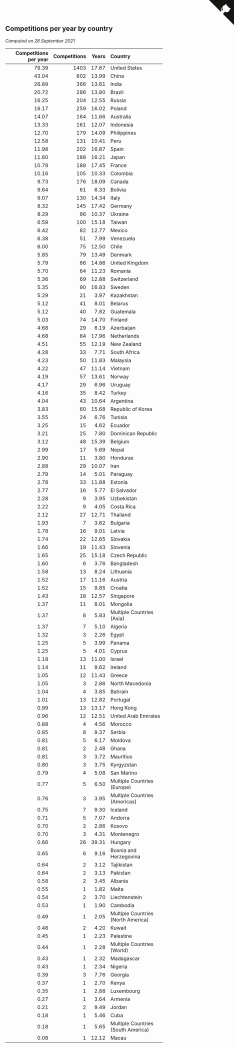 ## Competitions per year by country

*Computed on 26 September 2021*

| Competitions per year | Competitions | Years | Country |
| ---: | ---: | ---: | :--- |
| 79.39 | 1403 | 17.67 | United States |
| 43.04 | 602 | 13.99 | China |
| 26.89 | 366 | 13.61 | India |
| 20.72 | 286 | 13.80 | Brazil |
| 16.25 | 204 | 12.55 | Russia |
| 16.17 | 259 | 16.02 | Poland |
| 14.07 | 164 | 11.66 | Australia |
| 13.33 | 161 | 12.07 | Indonesia |
| 12.70 | 179 | 14.09 | Philippines |
| 12.58 | 131 | 10.41 | Peru |
| 11.98 | 202 | 16.87 | Spain |
| 11.60 | 188 | 16.21 | Japan |
| 10.78 | 188 | 17.45 | France |
| 10.16 | 105 | 10.33 | Colombia |
| 9.73 | 176 | 18.09 | Canada |
| 9.64 | 61 | 6.33 | Bolivia |
| 9.07 | 130 | 14.34 | Italy |
| 8.32 | 145 | 17.42 | Germany |
| 8.29 | 86 | 10.37 | Ukraine |
| 6.59 | 100 | 15.18 | Taiwan |
| 6.42 | 82 | 12.77 | Mexico |
| 6.38 | 51 | 7.99 | Venezuela |
| 6.00 | 75 | 12.50 | Chile |
| 5.85 | 79 | 13.49 | Denmark |
| 5.79 | 86 | 14.86 | United Kingdom |
| 5.70 | 64 | 11.23 | Romania |
| 5.36 | 69 | 12.88 | Switzerland |
| 5.35 | 90 | 16.83 | Sweden |
| 5.29 | 21 | 3.97 | Kazakhstan |
| 5.12 | 41 | 8.01 | Belarus |
| 5.12 | 40 | 7.82 | Guatemala |
| 5.03 | 74 | 14.70 | Finland |
| 4.68 | 29 | 6.19 | Azerbaijan |
| 4.68 | 84 | 17.96 | Netherlands |
| 4.51 | 55 | 12.19 | New Zealand |
| 4.28 | 33 | 7.71 | South Africa |
| 4.23 | 50 | 11.83 | Malaysia |
| 4.22 | 47 | 11.14 | Vietnam |
| 4.19 | 57 | 13.61 | Norway |
| 4.17 | 29 | 6.96 | Uruguay |
| 4.16 | 35 | 8.42 | Turkey |
| 4.04 | 43 | 10.64 | Argentina |
| 3.83 | 60 | 15.68 | Republic of Korea |
| 3.55 | 24 | 6.76 | Tunisia |
| 3.25 | 15 | 4.62 | Ecuador |
| 3.21 | 25 | 7.80 | Dominican Republic |
| 3.12 | 48 | 15.39 | Belgium |
| 2.99 | 17 | 5.69 | Nepal |
| 2.90 | 11 | 3.80 | Honduras |
| 2.88 | 29 | 10.07 | Iran |
| 2.79 | 14 | 5.01 | Paraguay |
| 2.78 | 33 | 11.88 | Estonia |
| 2.77 | 16 | 5.77 | El Salvador |
| 2.28 | 9 | 3.95 | Uzbekistan |
| 2.22 | 9 | 4.05 | Costa Rica |
| 2.12 | 27 | 12.71 | Thailand |
| 1.93 | 7 | 3.62 | Bulgaria |
| 1.78 | 16 | 9.01 | Latvia |
| 1.74 | 22 | 12.65 | Slovakia |
| 1.66 | 19 | 11.43 | Slovenia |
| 1.65 | 25 | 15.18 | Czech Republic |
| 1.60 | 6 | 3.76 | Bangladesh |
| 1.58 | 13 | 8.24 | Lithuania |
| 1.52 | 17 | 11.16 | Austria |
| 1.52 | 15 | 9.85 | Croatia |
| 1.43 | 18 | 12.57 | Singapore |
| 1.37 | 11 | 8.01 | Mongolia |
| 1.37 | 8 | 5.83 | Multiple Countries (Asia) |
| 1.37 | 7 | 5.10 | Algeria |
| 1.32 | 3 | 2.26 | Egypt |
| 1.25 | 5 | 3.99 | Panama |
| 1.25 | 5 | 4.01 | Cyprus |
| 1.18 | 13 | 11.00 | Israel |
| 1.14 | 11 | 9.62 | Ireland |
| 1.05 | 12 | 11.43 | Greece |
| 1.05 | 3 | 2.86 | North Macedonia |
| 1.04 | 4 | 3.85 | Bahrain |
| 1.01 | 13 | 12.82 | Portugal |
| 0.99 | 13 | 13.17 | Hong Kong |
| 0.96 | 12 | 12.51 | United Arab Emirates |
| 0.88 | 4 | 4.56 | Morocco |
| 0.85 | 8 | 9.37 | Serbia |
| 0.81 | 5 | 6.17 | Moldova |
| 0.81 | 2 | 2.48 | Ghana |
| 0.81 | 3 | 3.72 | Mauritius |
| 0.80 | 3 | 3.75 | Kyrgyzstan |
| 0.79 | 4 | 5.08 | San Marino |
| 0.77 | 5 | 6.50 | Multiple Countries (Europe) |
| 0.76 | 3 | 3.95 | Multiple Countries (Americas) |
| 0.75 | 7 | 9.30 | Iceland |
| 0.71 | 5 | 7.07 | Andorra |
| 0.70 | 2 | 2.86 | Kosovo |
| 0.70 | 3 | 4.31 | Montenegro |
| 0.66 | 26 | 39.31 | Hungary |
| 0.65 | 6 | 9.16 | Bosnia and Herzegovina |
| 0.64 | 2 | 3.12 | Tajikistan |
| 0.64 | 2 | 3.13 | Pakistan |
| 0.58 | 2 | 3.45 | Albania |
| 0.55 | 1 | 1.82 | Malta |
| 0.54 | 2 | 3.70 | Liechtenstein |
| 0.53 | 1 | 1.90 | Cambodia |
| 0.49 | 1 | 2.05 | Multiple Countries (North America) |
| 0.48 | 2 | 4.20 | Kuwait |
| 0.45 | 1 | 2.23 | Palestine |
| 0.44 | 1 | 2.28 | Multiple Countries (World) |
| 0.43 | 1 | 2.32 | Madagascar |
| 0.43 | 1 | 2.34 | Nigeria |
| 0.39 | 3 | 7.76 | Georgia |
| 0.37 | 1 | 2.70 | Kenya |
| 0.35 | 1 | 2.88 | Luxembourg |
| 0.27 | 1 | 3.64 | Armenia |
| 0.21 | 2 | 9.49 | Jordan |
| 0.18 | 1 | 5.46 | Cuba |
| 0.18 | 1 | 5.65 | Multiple Countries (South America) |
| 0.08 | 1 | 12.12 | Macau |


<a href="https://github.com/jonatanklosko/wca_statistics" class="github-corner" aria-label="View source on Github"><svg width="80" height="80" viewBox="0 0 250 250" style="fill:#151513; color:#fff; position: absolute; top: 0; border: 0; right: 0;" aria-hidden="true"><path d="M0,0 L115,115 L130,115 L142,142 L250,250 L250,0 Z"></path><path d="M128.3,109.0 C113.8,99.7 119.0,89.6 119.0,89.6 C122.0,82.7 120.5,78.6 120.5,78.6 C119.2,72.0 123.4,76.3 123.4,76.3 C127.3,80.9 125.5,87.3 125.5,87.3 C122.9,97.6 130.6,101.9 134.4,103.2" fill="currentColor" style="transform-origin: 130px 106px;" class="octo-arm"></path><path d="M115.0,115.0 C114.9,115.1 118.7,116.5 119.8,115.4 L133.7,101.6 C136.9,99.2 139.9,98.4 142.2,98.6 C133.8,88.0 127.5,74.4 143.8,58.0 C148.5,53.4 154.0,51.2 159.7,51.0 C160.3,49.4 163.2,43.6 171.4,40.1 C171.4,40.1 176.1,42.5 178.8,56.2 C183.1,58.6 187.2,61.8 190.9,65.4 C194.5,69.0 197.7,73.2 200.1,77.6 C213.8,80.2 216.3,84.9 216.3,84.9 C212.7,93.1 206.9,96.0 205.4,96.6 C205.1,102.4 203.0,107.8 198.3,112.5 C181.9,128.9 168.3,122.5 157.7,114.1 C157.9,116.9 156.7,120.9 152.7,124.9 L141.0,136.5 C139.8,137.7 141.6,141.9 141.8,141.8 Z" fill="currentColor" class="octo-body"></path></svg></a><style>.github-corner:hover .octo-arm{animation:octocat-wave 560ms ease-in-out}@keyframes octocat-wave{0%,100%{transform:rotate(0)}20%,60%{transform:rotate(-25deg)}40%,80%{transform:rotate(10deg)}}@media (max-width:500px){.github-corner:hover .octo-arm{animation:none}.github-corner .octo-arm{animation:octocat-wave 560ms ease-in-out}}</style>

